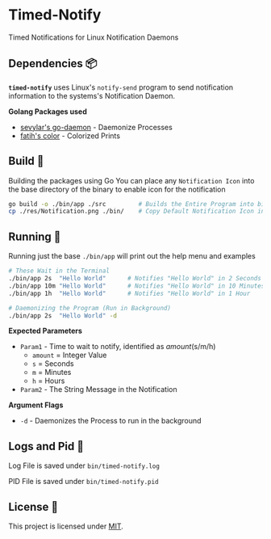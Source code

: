 # Timed-Notify
Timed Notifications for Linux Notification Daemons

## Dependencies 📦
**`timed-notify`** uses Linux's `notify-send` program to send notification information to the systems's Notification Daemon.

**Golang Packages used**
- [sevylar's go-daemon](https://github.com/sevlyar/go-daemon) - Daemonize Processes
- [fatih's color](https://github.com/fatih/color) - Colorized Prints

## Build 🔨
Building the packages using Go
You can place any `Notification Icon` into the base directory of the binary to enable icon for the notification

```bash
go build -o ./bin/app ./src         # Builds the Entire Program into bin/app
cp ./res/Notification.png ./bin/    # Copy Default Notification Icon into base directory of app
```

## Running 🚀
Running just the base `./bin/app` will print out the help menu and examples

```bash
# These Wait in the Terminal
./bin/app 2s  "Hello World"      # Notifies "Hello World" in 2 Seconds
./bin/app 10m "Hello World"      # Notifies "Hello World" in 10 Minutes
./bin/app 1h  "Hello World"      # Notifies "Hello World" in 1 Hour

# Daemonizing the Program (Run in Background)
./bin/app 2s  "Hello World" -d
```

**Expected Parameters**
- `Param1` - Time to wait to notify, identified as *amount*(s/m/h)
  - `amount` = Integer Value
  - `s` = Seconds
  - `m` = Minutes
  - `h` = Hours
- `Param2` - The String Message in the Notification

**Argument Flags**
- `-d` - Daemonizes the Process to run in the background

## Logs and Pid 🧾
Log File is saved under `bin/timed-notify.log`

PID File is saved under `bin/timed-notify.pid`

## License 📝
This project is licensed under [MIT](LICENSE).
